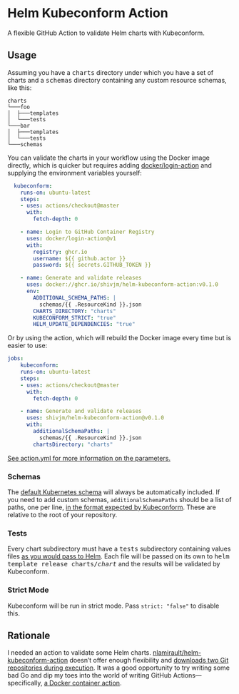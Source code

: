 # Helm Kubeconform Action

A flexible GitHub Action to validate Helm charts with Kubeconform.

## Usage

Assuming you have a <kbd>charts</kbd> directory under which you have a
set of charts and a <kbd>schemas</kbd> directory containing any custom
resource schemas, like this:

```
charts
└───foo
│  ├───templates
│  └───tests
└───bar
│  ├───templates
│  └───tests
└───schemas
```

You can validate the charts in your workflow using the Docker image
directly, which is quicker but requires adding
[docker/login-action](https://github.com/docker/login-action) and
supplying the environment variables yourself:

```yaml
  kubeconform:
    runs-on: ubuntu-latest
    steps:
    - uses: actions/checkout@master
      with:
        fetch-depth: 0

    - name: Login to GitHub Container Registry
      uses: docker/login-action@v1
      with:
        registry: ghcr.io
        username: ${{ github.actor }}
        password: ${{ secrets.GITHUB_TOKEN }}

    - name: Generate and validate releases
      uses: docker://ghcr.io/shivjm/helm-kubeconform-action:v0.1.0
      env:
        ADDITIONAL_SCHEMA_PATHS: |
          schemas/{{ .ResourceKind }}.json
        CHARTS_DIRECTORY: "charts"
        KUBECONFORM_STRICT: "true"
        HELM_UPDATE_DEPENDENCIES: "true"
```

Or by using the action, which will rebuild the Docker image every time
but is easier to use:

```yaml
jobs:
    kubeconform:
    runs-on: ubuntu-latest
    steps:
    - uses: actions/checkout@master
      with:
        fetch-depth: 0

    - name: Generate and validate releases
      uses: shivjm/helm-kubeconform-action@v0.1.0
      with:
        additionalSchemaPaths: |
          schemas/{{ .ResourceKind }}.json
        chartsDirectory: "charts"
```

[See action.yml for more information on the parameters.](action.yml)

### Schemas

The [default Kubernetes
schema](https://github.com/yannh/kubernetes-json-schema/) will always
be automatically included. If you need to add custom schemas,
`additionalSchemaPaths` should be a list of paths, one per line, [in
the format expected by
Kubeconform](https://github.com/yannh/kubeconform/blob/d536a659bdb20ee6d06ab55886b348cd1c0fa21b/Readme.md#overriding-schemas-location---crd-and-openshift-support).
These are relative to the root of your repository.

### Tests

Every chart subdirectory must have a <kbd>tests</kbd> subdirectory
containing values files [as you would pass to
Helm](https://helm.sh/docs/intro/using_helm/#customizing-the-chart-before-installing).
Each file will be passed on its own to <kbd>helm template release
charts/<var>chart</var></kbd> and the results will be validated by
Kubeconform.

### Strict Mode

Kubeconform will be run in strict mode. Pass `strict: "false"` to
disable this.

## Rationale

I needed an action to validate some Helm charts.
[nlamirault/helm-kubeconform-action](https://github.com/nlamirault/helm-kubeconform-action/blob/d29c4d227a42190dae7b25e668a267539d68a6ce/entrypoint.sh#L31-L51)
doesn’t offer enough flexibility and [downloads two Git repositories
during
execution](https://github.com/nlamirault/helm-kubeconform-action/blob/d29c4d227a42190dae7b25e668a267539d68a6ce/entrypoint.sh#L31-L51).
It was a good opportunity to try writing some bad Go and dip my toes
into the world of writing GitHub Actions—specifically, [a Docker
container
action](https://docs.github.com/en/actions/creating-actions/creating-a-docker-container-action).
